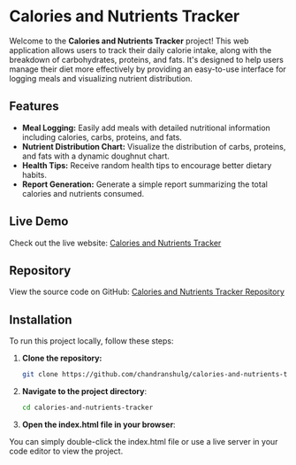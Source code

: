 # Calories and Nutrients Tracker

Welcome to the **Calories and Nutrients Tracker** project! This web application allows users to track their daily calorie intake, along with the breakdown of carbohydrates, proteins, and fats. It's designed to help users manage their diet more effectively by providing an easy-to-use interface for logging meals and visualizing nutrient distribution.

## Features

- **Meal Logging:** Easily add meals with detailed nutritional information including calories, carbs, proteins, and fats.
- **Nutrient Distribution Chart:** Visualize the distribution of carbs, proteins, and fats with a dynamic doughnut chart.
- **Health Tips:** Receive random health tips to encourage better dietary habits.
- **Report Generation:** Generate a simple report summarizing the total calories and nutrients consumed.

## Live Demo

Check out the live website: [Calories and Nutrients Tracker](https://chandranshulg.github.io/calories-and-nutrients-tracker/)

## Repository

View the source code on GitHub: [Calories and Nutrients Tracker Repository](https://github.com/chandranshulg/calories-and-nutrients-tracker)

## Installation

To run this project locally, follow these steps:

1. **Clone the repository:**

   ```bash
   git clone https://github.com/chandranshulg/calories-and-nutrients-tracker.git
2. **Navigate to the project directory**:

   ```bash
   cd calories-and-nutrients-tracker
   
3. **Open the index.html file in your browser**:

  You can simply double-click the index.html file or use a live server in your code editor to view the project.
